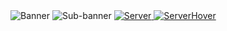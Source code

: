 <a>
    <img alt="Banner" src="https://github.com/hayfidev/hayfii/blob/main/banner.png">
</a>
<a>
    <img alt="Sub-banner" src="https://github.com/hayfidev/hayfii/blob/main/subbanner.png">
</a>
<a href="https://dsc.gg/hayfi">
    <img class="normal" alt="Server" src="https://github.com/hayfidev/hayfii/blob/main/discordserver.png">
    <img class="hover" alt="ServerHover" src="https://github.com/hayfidev/hayfii/blob/main/discordserver_hover.png">
</a>
